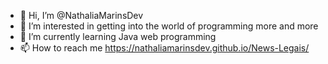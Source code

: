 - 👋 Hi, I’m @NathaliaMarinsDev
- 👀 I’m interested in getting into the world of programming more and more
- 🌱 I’m currently learning Java web programming
- 📫 How to reach me https://nathaliamarinsdev.github.io/News-Legais/

<!---
NathaliaMarinsDev/NathaliaMarinsDev is a ✨ special ✨ repository because its `README.md` (this file) appears on your GitHub profile.
You can click the Preview link to take a look at your changes.
--->

